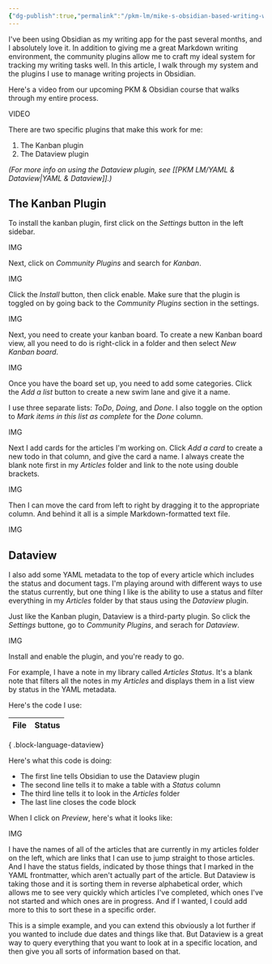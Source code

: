 ```yaml
---
{"dg-publish":true,"permalink":"/pkm-lm/mike-s-obsidian-based-writing-workflow/"}
---
```



I've been using Obsidian as my writing app for the past several months, and I absolutely love it. In addition to giving me a great Markdown writing environment, the community plugins allow me to craft my ideal system for tracking my writing tasks well. In this article, I walk through my system and the plugins I use to manage writing projects in Obsidian.

Here's a video from our upcoming PKM & Obsidian course that walks through my entire process.

VIDEO

There are two specific plugins that make this work for me:

1. The Kanban plugin
2. The Dataview plugin

*(For more info on using the Dataview plugin, see [[PKM LM/YAML & Dataview\|YAML & Dataview]].)*

## The Kanban Plugin

To install the kanban plugin, first click on the *Settings* button in the left sidebar.

IMG

Next, click on *Community Plugins* and search for *Kanban*.

IMG

Click the *Install* button, then click enable. Make sure that the plugin is toggled on by going back to the *Community Plugins* section in the settings.

IMG

Next, you need to create your kanban board. To create a new Kanban board view, all you  need to do is right-click in a folder and then select *New Kanban board*. 

IMG

Once you have the board set up, you need to add some categories. Click the *Add a list* button to create a new swim lane and give it a name.

I use three separate lists: *ToDo*, *Doing*, and *Done*. I also toggle on the option to *Mark items in this list as complete* for the *Done* column.

IMG

Next I add cards for the articles I'm working on. Click *Add a card* to create a new todo in that column, and give the card a name. I always create the blank note first in my *Articles* folder and link to the note using double brackets.

IMG

Then I can move the card from left to right by dragging it to the appropriate column. And behind it all is a simple Markdown-formatted text file.

IMG

## Dataview

I also add some YAML metadata to the top of every article which includes the status and document tags. I'm playing around with different ways to use the status currently, but one thing I like is the ability to use a status and filter everything in my *Articles* folder by that staus using the *Dataview* plugin.

Just like the Kanban plugin, Dataview is a third-party plugin. So click the *Settings* buttone, go to *Community Plugins*, and serach for *Dataview*.

IMG

Install and enable the plugin, and you're ready to go.

For example, I have a note in my library called *Articles Status*. It's a blank note that filters all the notes in my *Articles* and displays them in a list view by status in the YAML metadata.

Here's the code I use:

| File | Status |
| ---- | ------ |

{ .block-language-dataview}

Here's what this code is doing:

- The first line tells Obsidian to use the Dataview plugin 
- The second line tells it to make a table with a *Status* column
- The third line tells it to look in the *Articles* folder
- The last line closes the code block

When I click on *Preview*, here's what it looks like:

IMG

I have the names of all of the articles that are currently in my articles folder on the left, which are links that I can use to jump straight to those articles. And I have the status fields, indicated by those things that I marked in the YAML frontmatter, which aren't actually part of the article. But Dataview is taking those and it is sorting them in reverse alphabetical order, which allows me to see very quickly which articles I've completed, which ones I've not started and which ones are in progress. And if I wanted, I could add more to this to sort these in a specific order.

This is a simple example, and you can extend this obviously a lot further if you wanted to include due dates and things like that. But Dataview is a great way to  query everything that you want to look at in a specific location, and then give you all sorts of information based on that. 